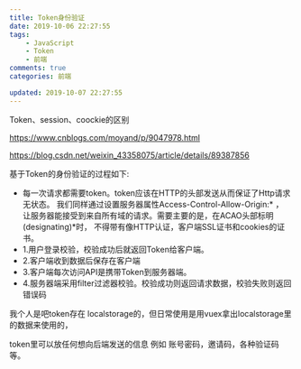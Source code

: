 ```yaml
---
title: Token身份验证
date: 2019-10-06 22:27:55
tags:
    - JavaScript
    - Token
    - 前端
comments: true
categories: 前端

updated: 2019-10-07 22:27:55
---
```




Token、session、coockie的区别

https://www.cnblogs.com/moyand/p/9047978.html

https://blog.csdn.net/weixin_43358075/article/details/89387856



基于Token的身份验证的过程如下:

- 每一次请求都需要token。token应该在HTTP的头部发送从而保证了Http请求无状态。
  我们同样通过设置服务器属性Access-Control-Allow-Origin:* ，
  让服务器能接受到来自所有域的请求。需要主要的是，在ACAO头部标明(designating)*时，
  不得带有像HTTP认证，客户端SSL证书和cookies的证书。
- 1.用户登录校验，校验成功后就返回Token给客户端。
- 2.客户端收到数据后保存在客户端
- 3.客户端每次访问API是携带Token到服务器端。
- 4.服务器端采用filter过滤器校验。校验成功则返回请求数据，校验失败则返回错误码

我个人是吧token存在 localstorage的，但日常使用是用vuex拿出localstorage里的数据来使用的，

token里可以放任何想向后端发送的信息  例如 账号密码，邀请码，各种验证码等。

